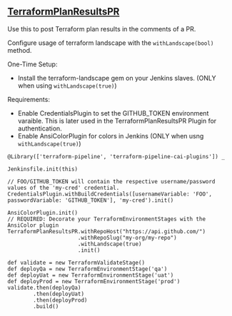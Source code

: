 ## [TerraformPlanResultsPR](../src/TerraformPlanResultsPR.groovy)

Use this to post Terraform plan results in the comments of a PR.

Configure usage of terraform landscape with the `withLandscape(bool)` method.

One-Time Setup:
* Install the terraform-landscape gem on your Jenkins slaves. (ONLY when using `withLandscape(true)`)

Requirements:
* Enable CredentialsPlugin to set the GITHUB_TOKEN environment varaible. This is later used in the TerraformPlanResultsPR Plugin for authentication.
* Enable AnsiColorPlugin for colors in Jenkins (ONLY when usng `withLandscape(true)`)

```
@Library(['terraform-pipeline', 'terraform-pipeline-cai-plugins']) _

Jenkinsfile.init(this)

// FOO/GITHUB_TOKEN will contain the respective username/password values of the 'my-cred' credential.
CredentialsPlugin.withBuildCredentials([usernameVariable: 'FOO', passwordVariable: 'GITHUB_TOKEN'], 'my-cred').init()

AnsiColorPlugin.init()                                                               // REQUIRED: Decorate your TerraformEnvironmentStages with the AnsiColor plugin
TerraformPlanResultsPR.withRepoHost("https://api.github.com/")
                      .withRepoSlug("my-org/my-repo")
                      .withLandscape(true)
                      .init()

def validate = new TerraformValidateStage()
def deployQa = new TerraformEnvironmentStage('qa')
def deployUat = new TerraformEnvironmentStage('uat')
def deployProd = new TerraformEnvironmentStage('prod')
validate.then(deployQa)
        .then(deployUat)
        .then(deployProd)
        .build()
```
